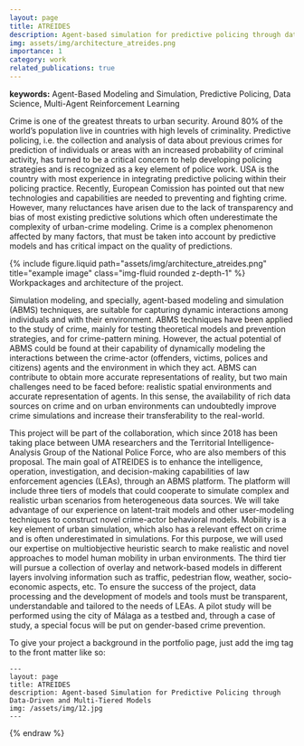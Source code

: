 ```yaml
---
layout: page
title: ATREIDES
description: Agent-based simulation for predictive policing through data-driven and multi-tiered models
img: assets/img/architecture_atreides.png
importance: 1
category: work
related_publications: true
---
```


**keywords:** Agent-Based Modeling and Simulation, Predictive Policing, Data Science, Multi-Agent Reinforcement Learning

Crime is one of the greatest threats to urban security. Around 80% of the world’s population live in countries with high levels of criminality. Predictive policing, i.e. the collection and analysis of data about previous crimes for prediction of individuals or areas with an increased probability of criminal activity, has turned to be a critical concern to help developing policing strategies and is recognized as a key element of police work. USA is the country with most experience in integrating predictive policing within their policing practice. Recently, European Comission has pointed out that new technologies and capabilities are needed to preventing and fighting crime. However, many reluctances have arisen due to the lack of transparency and bias of most existing predictive solutions which often underestimate the complexity of urban-crime modeling. Crime is a complex phenomenon affected by many factors, that must be taken into account by predictive models and has critical impact on the quality of predictions.

<div class="row">
    <div class="col-sm mt-3 mt-md-0">
        {% include figure.liquid path="assets/img/architecture_atreides.png" title="example image" class="img-fluid rounded z-depth-1" %}
    </div>
</div>
<div class="caption">
    Workpackages and architecture of the project.
</div>

Simulation modeling, and specially, agent-based modeling and simulation (ABMS) techniques, are suitable for capturing dynamic interactions among individuals and with their environment. ABMS techniques have been applied to the study of crime, mainly for testing theoretical models and prevention strategies, and for crime-pattern mining. However, the actual potential of ABMS could be found at their capability of dynamically modeling the interactions between the crime-actor (offenders, victims, polices and citizens) agents and the environment in which they act. ABMS can contribute to obtain more accurate representations of reality, but two main challenges need to be faced before: realistic spatial environments and accurate representation of agents. In this sense, the availability of rich data sources on crime and on urban environments can undoubtedly improve crime simulations and increase their transferability to the real-world.

This project will be part of the collaboration, which since 2018 has been taking place between UMA researchers and the Territorial Intelligence-Analysis Group of the National Police Force, who are also members of this proposal. The main goal of ATREIDES is to enhance the intelligence, operation, investigation, and decision-making capabilities of law enforcement agencies (LEAs), through an ABMS platform. The platform will include three tiers of models that could cooperate to simulate complex and realistic urban scenarios from heterogeneous data sources. We will take advantage of our experience on latent-trait models and other user-modeling techniques to construct novel crime-actor behavioral models. Mobility is a key element of urban simulation, which also has a relevant effect on crime and is often underestimated in simulations. For this purpose, we will used our expertise on multiobjective heuristic search to make realistic and novel approaches to model human mobility in urban environments. The third tier will pursue a collection of overlay and network-based models in different layers involving information such as traffic, pedestrian flow, weather, socio-economic aspects, etc. To ensure the success of the project, data processing and the development of models and tools must be transparent, understandable and tailored to the needs of LEAs. A pilot study will be performed using the city of Málaga as a testbed and, through a case of study, a special focus will be put on gender-based crime prevention.


To give your project a background in the portfolio page, just add the img tag to the front matter like so:

    ---
    layout: page
    title: ATREIDES
    description: Agent-based Simulation for Predictive Policing through Data-Driven and Multi-Tiered Models
    img: /assets/img/12.jpg
    ---






{% endraw %}
